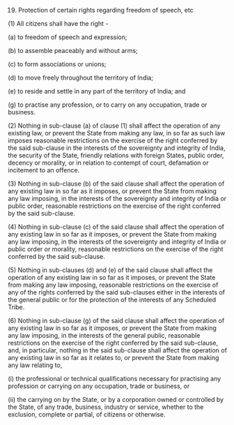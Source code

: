 19. Protection of certain rights regarding freedom of speech, etc

(1) All citizens shall have the right -

(a) to freedom of speech and expression;

(b) to assemble peaceably and without arms;

(c) to form associations or unions;

(d) to move freely throughout the territory of India;

(e) to reside and settle in any part of the territory of India; and

(g) to practise any profession, or to carry on any occupation, trade or business.

(2) Nothing in sub-clause (a) of clause (1) shall affect the operation of any existing law, or prevent the State from making any law, in so far as such law imposes reasonable restrictions on the exercise of the right conferred by the said sub-clause in the interests of the sovereignty and integrity of India, the security of the State, friendly relations with foreign States, public order, decency or morality, or in relation to contempt of court, defamation or incitement to an offence.

(3) Nothing in sub-clause (b) of the said clause shall affect the operation of any existing law in so far as it imposes, or prevent the State from making any law imposing, in the interests of the sovereignty and integrity of India or public order, reasonable restrictions on the exercise of the right conferred by the said sub-clause.

(4) Nothing in sub-clause (c) of the said clause shall affect the operation of any existing law in so far as it imposes, or prevent the State from making any law imposing, in the interests of the sovereignty and integrity of India or public order or morality, reasonable restrictions on the exercise of the right conferred by the said sub-clause.

(5) Nothing in sub-clauses (d) and (e) of the said clause shall affect the operation of any existing law in so far as it imposes, or prevent the State from making any law imposing, reasonable restrictions on the exercise of any of the rights conferred by the said sub-clauses either in the interests of the general public or for the protection of the interests of any Scheduled Tribe.

(6) Nothing in sub-clause (g) of the said clause shall affect the operation of any existing law in so far as it imposes, or prevent the State from making any law imposing, in the interests of the general public, reasonable restrictions on the exercise of the right conferred by the said sub-clause, and, in particular, nothing in the said sub-clause shall affect the operation of any existing law in so far as it relates to, or prevent the State from making any law relating to,

(i) the professional or technical qualifications necessary for practising any profession or carrying on any occupation, trade or business, or

(ii) the carrying on by the State, or by a corporation owned or controlled by the State, of any trade, business, industry or service, whether to the exclusion, complete or partial, of citizens or otherwise.

